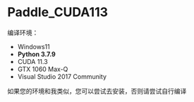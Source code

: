 # Paddle_CUDA113
编译环境：
- Windows11
- **Python 3.7.9**
- CUDA 11.3
- GTX 1060 Max-Q
- Visual Studio 2017 Community


如果您的环境和我类似，您可以尝试去安装，否则请尝试自行编译

